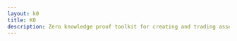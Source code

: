 ```yaml
---
layout: k0
title: K0
description: Zero knowledge proof toolkit for creating and trading assets privately in smart contract blockchains
---
```


